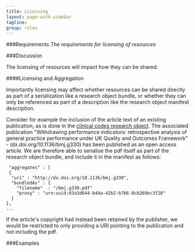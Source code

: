 ```yaml
---
title: Licensing
layout: page-with-sidebar
tagline:
group: rules
---
```


###Requirements
*The requirements for licensing of resources*

###Discussion

The licensing of resources will impact how they can be shared.

####Licensing and Aggregation

Importantly licensing may affect whether resources can be shared directly as part of a serialization like a research object bundle, or whether they can only be referenced as part of a description like the research object manifest description.  

Consider for example the inclusion of the article text of an existing publication, as is done in the [clinical codes research object](https://github.com/CHIP-SET/clinicalcodes.article5). The associated publication "Withdrawing performance indicators: retrospective analysis of general practice performance under UK Quality and Outcomes Framework" - (dx.doi.org/10.1136/bmj.g330) has been published as an open access article. We are therefore able to serialise the pdf itself as part of the research object bundle, and include it in the manifest as follows:

     "aggregates" : [
     {
      "uri" : "http://dx.doi.org/10.1136/bmj.g330",
      "bundledAs" : {
        "filename"  : "/bmj.g330.pdf"
        "proxy" : "urn:uuid:83a3d644-b44a-42b2-b766-8cb269ec3f28"
      }
    },
    ...

If the article's copyright had instead been retained by the publisher, we would be restricted to only providing a URI pointing to the publication and not including the pdf.

###Examples

